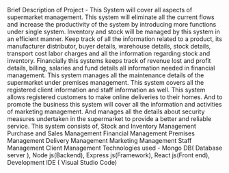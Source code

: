 Brief Description of Project - This System will cover all aspects of supermarket management. This system will eliminate all the current flows and increase the productivity of the system by introducing more functions under single system. Inventory and stock will be managed by this system in an efficient manner. Keep track of all the information related to a product, its manufacturer distributor, buyer details, warehouse details, stock details, transport cost labor charges and all the information regarding stock and inventory. Financially this systems keeps track of revenue lost and profit details, billing, salaries and fund details all information needed in financial management. This system manages all the maintenance details of the supermarket under premises management. This system covers all the registered client information and staff information as well. This system allows registered customers to make online deliveries to their homes. And to promote the business this system will cover all the information and activities of marketing management. And manages all the details about security measures undertaken in the supermarket to provide a better and reliable service. This system consists of,
Stock and Inventory Management
Purchase and Sales Management
Financial Management
Premises Management
Delivery Management
Marketing Management
Staff Management
Client Management
Technologies used - Mongo DB( Database server ), Node js(Backend), Express js(Framework), React js(Front end), Development IDE ( Visual Studio Code)
